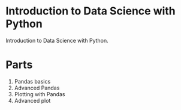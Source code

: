 # Introduction to Data Science with Python

Introduction to Data Science with Python.

# Parts

1. Pandas basics
2. Advanced Pandas
3. Plotting with Pandas
4. Advanced plot
